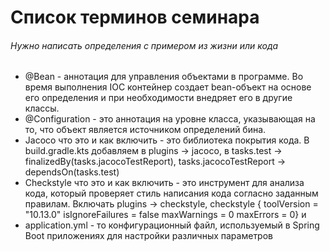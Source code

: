 # Список терминов семинара
###### Нужно написать определения с примером из жизни или кода
- @Bean - аннотация для управления объектами в программе. Во время выполнения IOC контейнер создает bean-объект на основе его определения и при необходимости внедряет его в другие классы.
- @Configuration - это аннотация на уровне класса, указывающая на то, что объект является источником определений бина.
- Jacoco что это и как включить - это библиотека покрытия кода. В build.gradle.kts добавляем в plugins -> jacoco, в tasks.test -> finalizedBy(tasks.jacocoTestReport), tasks.jacocoTestReport -> dependsOn(tasks.test) 
- Checkstyle что это и как включить - это инструмент для анализа кода, который проверяет стиль написания кода согласно заданным правилам. Включать plugins -> checkstyle,
  checkstyle { toolVersion = "10.13.0" isIgnoreFailures = false maxWarnings = 0 maxErrors = 0} и 
- application.yml - то конфигурационный файл, используемый в Spring Boot приложениях для настройки различных параметров